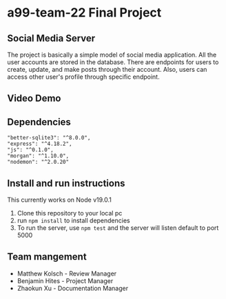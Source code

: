 # a99-team-22 Final Project

## Social Media Server

The project is basically a simple model of social media application. All
the user accounts are stored in the database. There are endpoints
for users to create, update, and make posts through their account.
Also, users can access other user's profile through specific
endpoint.

## Video Demo

## Dependencies
```
"better-sqlite3": "^8.0.0",
"express": "^4.18.2",
"js": "^0.1.0",
"morgan": "^1.10.0",
"nodemon": "^2.0.20"
```

## Install and run instructions

This currently works on Node v19.0.1

1. Clone this repository to your local pc
2. run `npm install` to install dependencies 
3. To run the server, use `npm test` and the server will listen default to port 5000

## Team mangement

- Matthew Kolsch - Review Manager
- Benjamin Hites - Project Manager
- Zhaokun Xu - Documentation Manager


